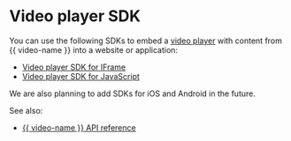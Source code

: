 # Video player SDK

You can use the following SDKs to embed a [video player](../concepts/player.md) with content from {{ video-name }} into a website or application:
* [Video player SDK for IFrame](../iframe-sdk.md)
* [Video player SDK for JavaScript](./javascript/index.md)

We are also planning to add SDKs for iOS and Android in the future.

See also:
* [{{ video-name }} API reference](../api-ref/authentication.md)